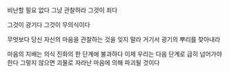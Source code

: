 비난할 필요 없다 그냥 관찰하라 그것이 죄다

그것이 광기다 그것이 무의식이다

무엇보다 당신 자신의 마음을 관찰하는 것을 잊지 말라 거기서 광기의 뿌리를 찾아내라

마음의 지배는 의식 진화의 한 단계에 불과하다 이제 우리는 다음 단계로 급히 넘어가야 한다 그렇지 않으면 괴물로 자라난 마음에 의해 파괴될 것이다

